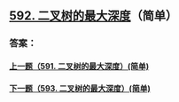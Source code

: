 ## [592. 二叉树的最大深度](https://leetcode-cn.com/problems/merge-two-sorted-lists/)（简单）





### 答案：



#### [上一题（591. 二叉树的最大深度）(简单)](https://github.com/sdwwld/leetCode/blob/master/src/main/java/com/wld/java/leetcode/leetCode0591.md)

#### [下一题（593. 二叉树的最大深度）(简单)](https://github.com/sdwwld/leetCode/blob/master/src/main/java/com/wld/java/leetcode/leetCode0593.md)